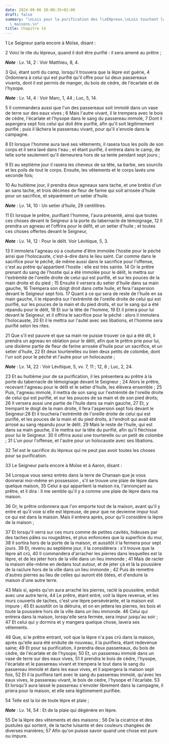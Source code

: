 ```yaml
---
date: 2024-09-06 20:00:35+02:00
draft: false
summary: "\nLois pour la purification des l\xE9preux.\nLois touchant la l\xE8pre des\
  \ maisons.\n"
title: Chapitre 14
---
```





1 Le Seigneur parla encore à Moïse, disant :


2 Voici le rite du lépreux, quand il doit être purifié : il sera amené au prêtre ;

***Note*** :  Lv. 14, 2 : Voir Matthieu, 8, 4.

3 Qui, étant sorti du camp, lorsqu'il trouvera que la lèpre est guérie, 4 Ordonnera à celui qui est purifié qu'il offre pour lui deux passereaux vivants, dont il est permis de manger, du bois de cèdre, de l'écarlate et de l'hysope.

***Note*** :  Lv. 14, 4 : Voir Marc, 1, 44 ; Luc, 5, 14.

5 Il commandera aussi que l'un des passereaux soit immolé dans un vase de terre sur des eaux vives ; 6 Mais l'autre vivant, il le trempera avec le bois de cèdre, l'écarlate et l'hysope dans le sang du passereau immolé, 7 Dont il aspergera sept fois celui qui doit être purifié, afin qu'il soit légitimement purifié ; puis il lâchera le passereau vivant, pour qu'il s'envole dans la campagne.


8 Et lorsque l'homme aura lavé ses vêtements, il rasera tous les poils de son corps et il sera lavé dans l'eau ; et étant purifié, il entrera dans le camp, de telle sorte seulement qu'il demeurera hors de sa tente pendant sept jours ;


9 Et au septième jour il rasera les cheveux de sa tête, sa barbe, ses sourcils et les poils de tout le corps. Ensuite, les vêtements et le corps lavés une seconde fois;


10 Au huitième jour, il prendra deux agneaux sans tache, et une brebis d'un an sans tache, et trois décimes de fleur de farine qui soit arrosée d'huile pour un sacrifice, et séparément un setier d'huile.

***Note*** :  Lv. 14, 10 : Un setier d’huile, 29 centilitres.

11 Et lorsque le prêtre, purifiant l'homme, l'aura présenté, ainsi que toutes ces choses devant le Seigneur à la porte du tabernacle de témoignage, 12 Il prendra un agneau et l'offrira pour le défit, et un setier d'huile ; et toutes ces choses offertes devant le Seigneur,

***Note*** :  Lv. 14, 12 : Pour le délit. Voir Lévitique, 5, 3.

13 Il immolera l'agneau où a coutume d'être immolée l'hostie pour le péché ainsi que l'holocauste, c'est-à-dire dans le lieu saint. Car comme dans le sacrifice pour le péché, de même aussi dans le sacrifice pour l'offense, c'est au prêtre qu'appartient l'hostie : elle est très sainte. 14 Or le prêtre prenant du sang de l'hostie qui a été immolée pour le délit, le mettra sur l'extrémité de l'oreille droite de celui qui est purifié, et sur les pouces de la main droite et du pied ; 15 Ensuite il versera du setier d'huile dans sa main gauche, 16 Trempera son doigt droit dans cette huile, et fera l'aspersion devant le Seigneur sept fois. 17 Quant à ce qui sera de reste de l'huile en sa main gauche, il le répandra sur l'extrémité de l'oreille droite de celui qui est purifié, sur les pouces de la main et du pied droits, et sur le sang qui a été répandu pour le délit, 18 Et sur la tête de l'homme, 19 Et il priera pour lui devant le Seigneur, et il offrira le sacrifice pour le péché : alors il immolera l'holocauste, 20 Et
il le mettra sur l'autel avec ses libations, et l'homme sera purifié selon les rites.


21 Que s'il est pauvre et que sa main ne puisse trouver ce qui a été dit, il prendra un agneau en oblation pour le délit, afin que le prêtre prie pour lui, une dixième partie de fleur de farine arrosée d'huile pour un sacrifice, et un setier d'huile, 22 Et deux tourterelles ou bien deux petits de colombe, dont l'un soit pour le péché et l'autre pour un holocauste ;

***Note*** :  Lv. 14, 22 : Voir Lévitique, 5, vv. 7, 11 ; 12, 8 ; Luc, 2, 24.

23 Et au huitième jour de sa purification, il les présentera au prêtre à la porte du tabernacle de témoignage devant le Seigneur ; 24 Alors le prêtre, recevant l'agneau pour le délit et le setier d'huile, les élèvera ensemble ; 25 Puis, l'agneau immolé, il mettra de son sang sur l'extrémité de l'oreille droite de celui qui est purifié, et sur les pouces de sa main et de son pied droits; 26 Il versera aussi une partie de l'huile dans sa main gauche, 27 Et, y trempant le doigt de la main droite, il fera l'aspersion sept fois devant le Seigneur:28 Et il touchera l'extrémité de l'oreille droite de celui qui est purifié, et les pouces de la main et du pied droits, à l'endroit qui avait été arrosé au sang répandu pour le délit. 29 Mais le reste de l'huile, qui est dans sa main gauche, il le mettra sur la tête du purifié, afin qu'il fléchisse pour lui le Seigneur. 30 Il offrira aussi une tourterelle ou un petit de colombe ; 31 L'un pour l'offense, et l'autre pour un holocauste avec ses libations.


32 Tel est le sacrifice du lépreux qui ne peut pas avoir toutes les choses pour sa purification.


33 Le Seigneur parla encore à Moïse et à Aaron, disant :


34 Lorsque vous serez entrés dans la terre de Chanaan que je vous donnerai moi-même en possession , s'il se trouve une plaie de lèpre dans quelque maison, 35 Celui à qui appartient la maison ira, l'annonçant au prêtre, et il dira : Il me semble qu'il y a comme une plaie de lèpre dans ma maison.


36 Or, le prêtre ordonnera que l'on emporte tout de la maison, avant qu'il y entre et qu'il voie si elle est lépreuse, de peur que ne devienne impur tout ce qui est dans la maison. Mais il entrera après, pour qu'il considère la lèpre de la maison ;


37 Et lorsqu'il verra sur ces murs comme de petites cavités, hideuses par des taches pâles ou rougeâtres, et plus enfoncées que la superficie du mur, 38 Il sortira hors de la porte de la maison, et aussitôt il la fermera pour sept jours. 39 Et, revenu au septième jour, il la considérera : s'il trouve que la lèpre ait crû, 40 Il commandera d'arracher les pierres dans lesquelles est la lèpre, et de les jeter hors de la ville dans un lieu immonde ; 41 Mais de racler la maison elle-même en dedans tout autour, et de jeter çà et là la poussière de la raclure hors de la ville dans un lieu immonde ; 42 Puis de remettre d'autres pierres au lieu de celles qui auront été ôtées, et d'enduire la maison d'une autre terre.


43 Mais si, après qu'on aura arraché les pierres, raclé la poussière, enduit avec une autre terre, 44 Le prêtre, étant entré, voit la lèpre revenue, et les murs couverts de taches, c'est une lèpre persévérante, et la maison est impure ; 45 Et aussitôt on la détruira, et on en jettera les pierres, les bois et toute la poussière hors de la ville dans un lieu immonde. 46 Celui qui entrera dans la maison, lorsqu'elle sera fermée, sera impur jusqu'au soir ; 47 Et celui qui y dormira et y mangera quelque chose, lavera ses vêtements.


48 Que, si le prêtre entrant, voit que la lèpre n'a pas crû dans la maison, après qu'elle aura été enduite de nouveau, il la purifiera, étant redevenue saine; 49 Et pour sa purification, il prendra deux passereaux, du bois de cèdre, de l'écarlate et de l'hysope; 50 Et, un passereau immolé dans un vase de terre sur des eaux vives, 51 Il prendra le bois de cèdre, l'hysope, l'écarlate et le passereau vivant et trempera le tout dans le sang du passereau immolé et dans les eaux vives, et il aspergera la maison sept fois, 52 Et il la purifiera tant avec le sang du passereau immolé, qu'avec les eaux vives, le passereau vivant, le bois de cèdre, l'hysope et l'écarlate. 53 Et lorsqu'il aura laissé le passereau s'envoler librement dans la campagne, il priera pour la maison, et elle sera légitimement purifiée.


54 Telle est la loi de toute lèpre et plaie ;

***Note*** :  Lv. 14, 54 : Et de la plaie qui dégénère en lèpre.

55 De la lèpre des vêtements et des maisons ; 56 De la cicatrice et des pustules qui sortent, de la tache luisante et des couleurs changées de diverses manières; 57 Afin qu'on puisse savoir quand une chose est pure ou impure.

